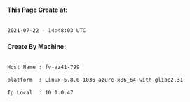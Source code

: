 
   
#### This Page Create at:

```bash

2021-07-22 - 14:48:03 UTC

```

#### Create By Machine:

```bash

Host Name : fv-az41-799

platform  : Linux-5.8.0-1036-azure-x86_64-with-glibc2.31

Ip Local  : 10.1.0.47

```

